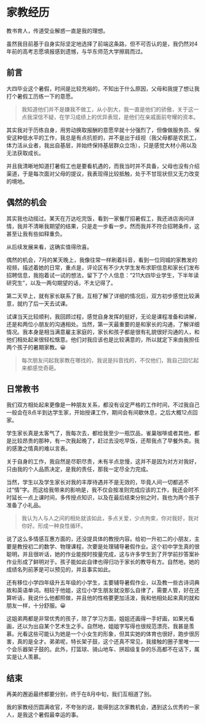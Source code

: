 # 家教经历
教书育人，传道受业解惑一直是我的理想。

虽然我目前基于自身实际坚定地选择了前端这条路，但不可否认的是，我仍然对4年前的高考志愿填报感到遗憾，与华东师范大学擦肩而过。

## 前言
大四毕业这个暑假，时间是比较充裕的，不知出于什么原因，父母和我提了想让我打个暑假工历练一下的意愿。

> 我知道他们并不是嫌我不做工，从小到大，我一直是他们的骄傲，关于这一点我深信不疑，在学习成绩上的优异表现，是他们在亲戚面前夸耀的资本。

其实我对于历练自身，用劳动换取报酬的意愿早就十分强烈了，但像做服务员、保安这种低水平的工作，我总是有点抗拒的，并不是出于歧视（我父母都是农民工，体力活从业者，我出自基层，并始终保持基层群众立场），只是感觉大材小用以及无法获取成长。

并且我清晰地知道打暑假工也是要看机遇的，而我当时并不具备，父母也没有介绍渠道，于是每次面对父母的提议，我表现得比较抵触，处于不甘现状但又无力改变的境地。

## 偶然的机会
其实我也动摇过。某天在万达吃完饭，看到一家餐厅招暑假工，我还进店询问详情，我并不清晰我期望的结果，只是走一步看一步。然而我并不符合招聘条件，这甚至让我有些如释重负。

从后续发展来看，这确实值得欣喜。

偶然的机会，7月的某天晚上，我像往常一样刷着抖音，看到一位同城的家教发的视频，描述着她的日常，重点是，评论区有不少大学生发布求职信息和家长们发布招聘信息，我抱着试一试的想法，留下了个人信息：“211大四毕业学生，下半年读研究生”，以及一两句期望的话，不太记得了。

第二天早上，就有家长联系了我，互相了解了详细的情况后，双方初步感觉比较满意，就约了后一天去试课。

试课当天比较顺利，我回顾过程，感觉自身发挥的挺好，无论是课程准备和讲解，还是和两位小朋友的沟通相处。当然，第一天最重要的是和家长的沟通，了解详细情况。我本身是相当满意雇主家庭的，家长和孩子都是很有礼貌很好沟通的人，和他们相处起来很轻松惬意。他们对我应该也是比较满意的，所以就定下来由我担任两个孩子的暑期家教。😀

> 每次朋友问起我家教在哪找的，我说是抖音找的，不仅他们，我自己回忆起来都感觉奇葩。

## 日常教书
我们双方相处起来更像是一种朋友关系，都没有设定严格的工作时间，不过我自己一般会在8点半到达学生家，开始授课工作，期间会有间歇休息，之后大概12点回家。

学生家长真是太客气了，我每次去，都给我至少一瓶饮品，雀巢咖啡或者其他，都是比较昂贵的那种，有一次我起晚了，赶过去没吃早饭，还帮我点了早餐外卖。我的感激之情真的难以言表。

关于自身的工作，我自然是尽职尽责，未有半点怠慢，这并不是因为对方对我好，只由我的个人品质决定，是我的责任，那我一定尽全力完成。

当然，学生以及学生家长对我的丰厚待遇并不是无效的，毕竟人间一切都逃不过“情”字。而这给我带来的影响是，我不仅会按准则完成应该的工作，我还会时不时延长一点上课时间，多传授点知识，以及在最后结束分别之时，我也为两个孩子准备了小礼品。

> 我认为人与人之间的相处就该如此，多点关爱，少点拘束，你对我好，我对你好。形成一种良性循环。

说了这么多情感互惠方面的，还没提具体的教授内容。给初一升初二的小朋友，主要是教授初二的数学、物理课程，次要是处理辅导暑假作业。这个初中学生真的很聪明，并且很听话，她的作业能按时按量完成，这与许多学生到了开学前抄答案补作业形成了鲜明对于。孩子能如此自律也得归功于家长的教导有方。自然地，她的成绩名列前茅是可以预见的，并且事实如此。

还有移位小学四年级升五年级的小学生，主要辅导暑假作业，以及教一些古诗词典故和英语单词。相较于他姐，这位小学生朋友就没那么自律了，需要人管，好在还算听话，我说什么他都照做，并且他的性格要更加活泼，我和他相处起来真的就和朋友一样，十分舒服。😀

这姐弟两都是非常优秀的孩子，除了学习方面，姐姐还画得一手好画，如果光看画，还以为出自某个艺术生之手。自然地，姐姐字写得也很规范漂亮，我甚是羡慕。光看这些可能认为她是一个小女生的形象，但其实她的体育也很好，跑步很厉害，真的是全才。弟弟呢，特长架子鼓，这个还真不常见，我接触的圈子里唯一一个会乐器架子鼓的。此外，打篮球、骑山地车、拼超级复杂的乐高都不在话下，属实是让人羡慕。

## 结束
再美的邂逅最终都要分别，终于在8月中旬，我们互相道了别。

我的家教经历圆满收官，不夸张的说，能得到这次家教机会，遇到这么优秀的一家人，是我这个暑假最幸运的事。